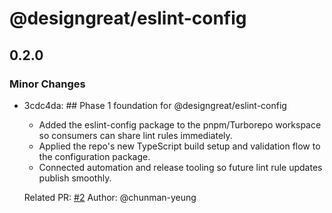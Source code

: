 # @designgreat/eslint-config

## 0.2.0

### Minor Changes

- 3cdc4da: ## Phase 1 foundation for @designgreat/eslint-config
  - Added the eslint-config package to the pnpm/Turborepo workspace so consumers can share lint
    rules immediately.
  - Applied the repo's new TypeScript build setup and validation flow to the configuration package.
  - Connected automation and release tooling so future lint rule updates publish smoothly.

  Related PR: [#2](https://github.com/graezykev/designgreat/pull/2) Author: @chunman-yeung
